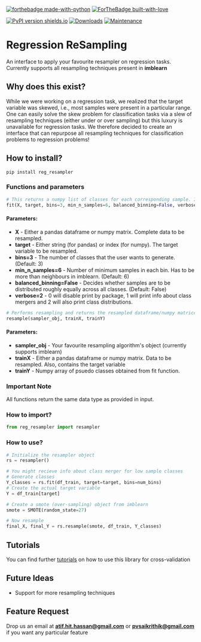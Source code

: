 [![forthebadge made-with-python](http://ForTheBadge.com/images/badges/made-with-python.svg)](https://www.python.org/)
[![ForTheBadge built-with-love](http://ForTheBadge.com/images/badges/built-with-love.svg)](https://github.com/atif-hassan/)

[![PyPI version shields.io](https://img.shields.io/pypi/v/reg-resampler.svg)](https://pypi.python.org/pypi/reg-resampler/)
[![Downloads](https://pepy.tech/badge/reg-resampler)](https://pepy.tech/project/reg-resampler)
[![Maintenance](https://img.shields.io/badge/Maintained%3F-yes-green.svg)](https://github.com/atif-hassan/Regression_ReSampling/commits/master)
# Regression ReSampling
An interface to apply your favourite resampler on regression tasks. Currently supports all resampling techniques present in **imblearn**

## Why does this exist?
While we were working on a regression task, we realized that the target variable was skewed, i.e., most samples were present in a particular range. One can easily solve the skew problem for classification tasks via a slew of resampling techniques (either under or over sampling) but this luxury is unavailable for regression tasks. We therefore decided to create an interface that can repurpose all resampling techniques for classification problems to regression problems! 

## How to install?
```pip install reg_resampler```

### Functions and parameters
```python
# This returns a numpy list of classes for each corresponding sample. It also automatically merges classes when required
fit(X, target, bins=3, min_n_samples=6, balanced_binning=False, verbose=2)
```
#### Parameters:
- **X** - Either a pandas dataframe or numpy matrix. Complete data to be resampled.
- **target** - Either string (for pandas) or index (for numpy). The target variable to be resampled.
- **bins=3** - The number of classes that the user wants to generate. (Default: 3)
- **min_n_samples=6** - Number of minimum samples in each bin. Has to be more than neighbours in imblearn. (Default: 6)
- **balanced_binning=False** - Decides whether samples are to be distributed roughly equally across all classes. (Default: False)
- **verbose=2** - 0 will disable print by package, 1 will print info about class mergers and 2 will also print class distributions.

```python
# Performs resampling and returns the resampled dataframe/numpy matrices in the form of data and target variable.
resample(sampler_obj, trainX, trainY)
```
#### Parameters:
- **sampler_obj** - Your favourite resampling algorithm's object (currently supports imblearn)
- **trainX** - Either a pandas dataframe or numpy matrix. Data to be resampled. Also, contains the target variable
- **trainY** - Numpy array of psuedo classes obtained from fit function.

### Important Note
All functions return the same data type as provided in input.

### How to import?
```python
from reg_resampler import resampler
```

### How to use?
```python
# Initialize the resampler object
rs = resampler()

# You might recieve info about class merger for low sample classes
# Generate classes
Y_classes = rs.fit(df_train, target=target, bins=num_bins)
# Create the actual target variable
Y = df_train[target]

# Create a smote (over-sampling) object from imblearn
smote = SMOTE(random_state=27)

# Now resample
final_X, final_Y = rs.resample(smote, df_train, Y_classes)
```

## Tutorials
You can find further [tutorials](https://github.com/atif-hassan/Regression_ReSampling/tree/master/tutorials) on how to use this library for cross-validation

## Future Ideas
- Support for more resampling techniques

## Feature Request
Drop us an email at **atif.hit.hassan@gmail.com** or **pvsaikrithik@gmail.com** if you want any particular feature

